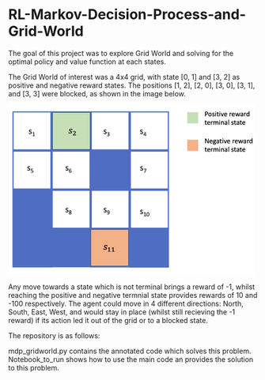 # RL-Markov-Decision-Process-and-Grid-World

The goal of this project was to explore Grid World and solving for the optimal policy and value function at each states.

The Grid World of interest was a 4x4 grid, with state [0, 1] and [3, 2] as positive and negative reward states. The positions [1, 2], [2, 0], [3, 0], [3, 1], and [3, 3] were blocked, as shown in the image below.

<img src="images/grid_world.png" width=500>

Any move towards a state which is not terminal brings a reward of -1, whilst reaching the positive and negative termnial state provides rewards of 10 and -100 respectively. 
The agent could move in 4 different directions: North, South, East, West, and would stay in place (whilst still recieving the -1 reward) if its action led it out of the grid or to a blocked state.

The repository is as follows:

mdp_gridworld.py contains the annotated code which solves this problem. <br /> 
Notebook_to_run shows how to use the main code an provides the solution to this problem.
